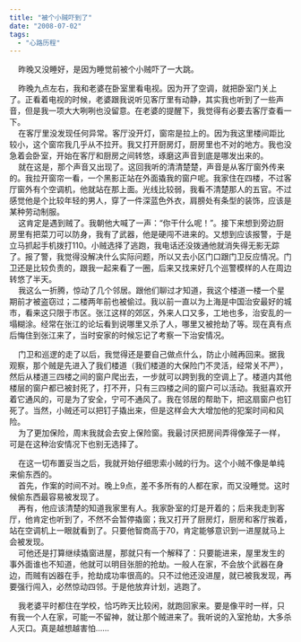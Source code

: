 ```yaml
---
title: "被个小贼吓到了"
date: "2008-07-02"
tags: 
  - "心路历程"
---
```


    昨晚又没睡好，是因为睡觉前被个小贼吓了一大跳。

    昨晚九点左右，我和老婆在卧室里看电视。因为开了空调，就把卧室门关上了。正看着电视的时候，老婆跟我说听见客厅里有动静，其实我也听到了一些声音，但是我一项大大咧咧也没留意。在老婆的提醒下，我觉得有必要去客厅查看一下。  
    在客厅里没发现任何异常。客厅没开灯，窗帘是拉上的。因为我这里楼间距比较小，这个窗帘我几乎从不拉开。我又打开厨房灯，厨房里也不对的地方。我也没急着会卧室，开始在客厅和厨房之间转悠，琢磨这声音到底是哪发出来的。  
    就在这是，那个声音又出现了。这回我听的清清楚楚，声音是从客厅窗外传来的。我拉开窗帘一看，一个黑影正站在外面撬我的窗户呢。我家住在四楼，不过客厅窗外有个空调机，他就站在那上面。光线比较弱，我看不清楚那人的五官。不过感觉他是个比较年轻的男人，穿了一件深蓝色外衣，肩膀处有条型的装饰，应该是某种劳动制服。  
    这肯定是遇到贼了。我朝他大喊了一声：“你干什么呢！”。接下来想到旁边厨房里有把菜刀可以防身，我有了武器，他是硬闯不进来的。又想到应该报警，于是立马抓起手机拨打110。小贼选择了逃跑，我电话还没拨通他就消失得无影无踪了。报了警，我觉得没解决什么实际问题，所以又去小区门口跟门卫反应情况。门卫还是比较负责的，跟我一起来看了一圈，后来又找来好几个巡警模样的人在周边转悠了半天。  
    我这么一折腾，惊动了几个邻居。跟他们聊过才知道，我这个楼道一楼一个星期前才被盗窃过；二楼两年前也被偷过。我以前一直以为上海是中国治安最好的城市，看来这只限于市区。张江这样的郊区，外来人口又多，工地也多，治安乱的一塌糊涂。经常在张江的论坛看到说哪里又杀了人，哪里又被抢劫了等。现在真有点后悔住到张江来了，当时安家的时候忘记了考察一下治安情况。

    门卫和巡逻的走了以后，我觉得还是要自己做点什么，防止小贼再回来。据我观察，那个贼是先进入了我们楼道（我们楼道的大保险门不灵活，经常关不严），然后从楼道三四楼之间的窗户爬出去，一步就可以跨到我的空调上了。楼道内其他楼层的窗户都已被封死了，打不开，只有三四楼之间的窗户可以活动。我挺喜欢开着它通风的，可是为了安全，宁可不通风了。我在邻居的帮助下，把这扇窗户也钉死了。当然，小贼还可以把钉子撬出来，但是这样会大大增加他的犯案时间和风险。  
    为了更加保险，周末我就会去安上保险窗。我最讨厌把房间弄得像笼子一样，可是在这种治安情况下也别无选择了。

    在这一切布置妥当之后，我就开始仔细思索小贼的行为。这个小贼不像是单纯来偷东西的。  
    首先，作案的时间不对。晚上9点，差不多所有的人都在家，而又没睡觉。这时候偷东西最容易被发现了。  
    再有，他应该清楚的知道我家里有人。我家卧室的灯是开着的；后来我走到客厅，他肯定也听到了，不然不会暂停撬窗；我又打开了厨房灯，厨房和客厅挨着，站在空调机上一眼就看到了。只要他智商高于70，肯定能够意识到一进屋就马上会被发现。  
    可他还是打算继续撬窗进屋，那就只有一个解释了：只要能进来，屋里发生的事外面谁也不知道，他就可以明目张胆的抢劫。一般人在家，不会放个武器在身边，而贼有凶器在手，抢劫成功率很高的。只不过他还没进屋，就已被我发现，再要强行闯入，必然惊动四邻。于是他放弃计划，逃跑了。

    我老婆平时都住在学校，恰巧昨天比较闲，就跑回家来。要是像平时一样，只有我一个人在家，可能一不留神，就让那个贼进来了。我听说的入室抢劫，大多杀人灭口。真是越想越害怕……

